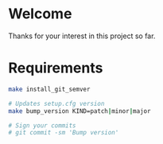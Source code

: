 # Welcome 
Thanks for your interest in this project so far.

# Requirements
```bash
make install_git_semver

# Updates setup.cfg version
make bump_version KIND=patch|minor|major

# Sign your commits
# git commit -sm 'Bump version'
```
